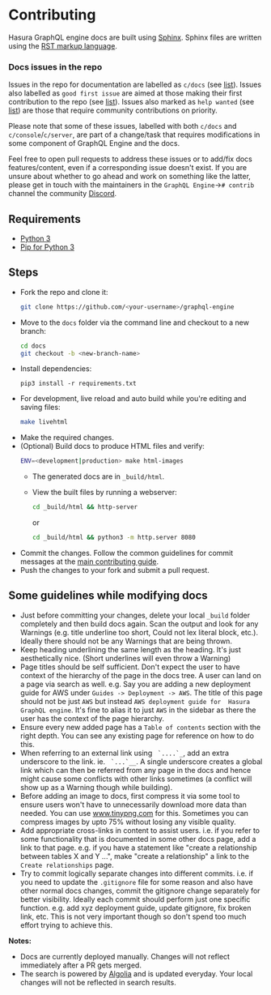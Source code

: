 # Contributing

Hasura GraphQL engine docs are built using [Sphinx](http://www.sphinx-doc.org/en/master/).
Sphinx files are written using the [RST markup language](http://www.sphinx-doc.org/en/master/usage/restructuredtext/basics.html).

### Docs issues in the repo

Issues in the repo for documentation are labelled as `c/docs` (see [list](https://github.com/hasura/graphql-engine/issues?utf8=%E2%9C%93&q=is%3Aissue+is%3Aopen++label%3Ac%2Fdocs)). Issues also labelled as `good first issue`  are aimed at those making their first contribution to the repo (see [list](https://github.com/hasura/graphql-engine/issues?utf8=%E2%9C%93&q=is%3Aissue+is%3Aopen++label%3Ac%2Fdocs+label%3A%22good+first+issue%22)). Issues also marked as `help wanted` (see [list](https://github.com/hasura/graphql-engine/issues?utf8=%E2%9C%93&q=is%3Aissue+is%3Aopen++label%3Ac%2Fdocs+label%3A%22help+wanted%22)) are those that require community contributions on priority.

Please note that some of these issues, labelled with both `c/docs` and `c/console`/`c/server`, are part of a change/task that requires modifications in some component of GraphQL Engine and the docs.

Feel free to open pull requests to address these issues or to add/fix  docs features/content, even if a corresponding issue doesn't exist. If you are unsure about whether to go ahead and work on something like the latter, please get in touch with the maintainers in the `GraphQL Engine`->`# contrib` channel the community [Discord](https://discord.gg/vBPpJkS).

## Requirements

- [Python 3](https://www.python.org/downloads/)
- [Pip for Python 3](https://pip.pypa.io/en/stable/installing/)

## Steps

- Fork the repo and clone it:
  ```bash
  git clone https://github.com/<your-username>/graphql-engine
  ```
- Move to the `docs` folder via the command line and checkout to a new branch:
  ```bash
  cd docs
  git checkout -b <new-branch-name>
  ```
- Install dependencies:
  ```
  pip3 install -r requirements.txt
  ```
- For development, live reload and auto build while you're editing and saving
  files:
  ```bash
  make livehtml
  ```
- Make the required changes.
- (Optional) Build docs to produce HTML files and verify:
    ```bash
    ENV=<development|production> make html-images
    ```
    - The generated docs are in `_build/html`. 
    - View the built files by running a webserver:
        ```bash
        cd _build/html && http-server
        ```
        or

        ```bash
        cd _build/html && python3 -m http.server 8080
        ```        
- Commit the changes. Follow the common guidelines for commit messages at the [main
contributing guide](../CONTRIBUTING.md#common-guidelines).
- Push the changes to your fork and submit a pull request.

## Some guidelines while modifying docs
- Just before committing your changes, delete your local `_build` folder completely and then build docs again. Scan 
the output and look for any Warnings (e.g. title underline too short, Could not lex literal block, etc.). Ideally 
there should not be any Warnings that are being thrown.
- Keep heading underlining the same length as the heading. It's just aesthetically nice. (Short underlines will 
even throw a Warning)
- Page titles should be self sufficient. Don't expect the user to have context of the hierarchy of the page in the 
docs tree. A user can land on a page via search as well. e.g. Say you are adding a new deployment guide for AWS under 
`Guides -> Deployment -> AWS`. The title of this page should not be just `AWS` but instead `AWS deployment guide for 
Hasura GraphQL engine`. It's fine to alias it to just `AWS` in the sidebar as there the user has the context of the 
page hierarchy.
- Ensure every new added page has a ``Table of contents`` section with the right depth. You can see any existing
page for reference on how to do this.
- When referring to an external link using `` `....`_``, add an extra underscore to the link. ie. `` `...`__``. A 
single underscore creates a global link which can then be referred from any page in the docs and hence might cause 
some conflicts with other links sometimes (a conflict will show up as a Warning though while building).   
- Before adding an image to docs, first compress it via some tool to ensure users won't have to unnecessarily 
download more data than needed. You can use www.tinypng.com for this. Sometimes you can compress images by 
upto 75% without losing any visible quality.
- Add appropriate cross-links in content to assist users. i.e. if you refer to some functionality that is documented in 
some other docs page, add a link to that page. e.g. if you have a statement like "create a relationship between tables
X and Y ...", make "create a relationship" a link to the `Create relationships` page.
- Try to commit logically separate changes into different commits. i.e. if you need to update the `.gitignore` 
file for some reason and also have other normal docs changes, commit the gitignore change separately for better 
visibility. Ideally each commit should perform just one specific function. e.g. add xyz deployment guide, update 
gitignore, fix broken link, etc. This is not very important though so don't spend too much effort trying to achieve 
this. 

**Notes:** 
- Docs are currently deployed manually. Changes will not reflect immediately after a PR gets merged.
- The search is powered by [Algolia](https://www.algolia.com/) and is updated everyday. Your local changes 
will not be reflected in search results.        
